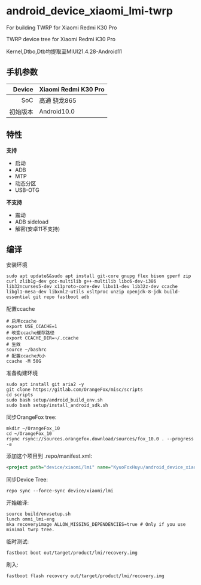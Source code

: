 # android_device_xiaomi_lmi-twrp
For building TWRP for Xiaomi Redmi K30 Pro

TWRP device tree for Xiaomi Redmi K30 Pro

Kernel,Dtbo,Dtb均提取至MIUI21.4.28-Android11

## 手机参数

| Device       | Xiaomi Redmi K30 Pro                           |
| -----------: | :------------------------------------------ |
| SoC          | 高通 骁龙865              |
| 初始版本 | Android10.0                               |


## 特性

**支持**
- 启动
- ADB
- MTP
- 动态分区
- USB-OTG

**不支持**
- 震动
- ADB sideload
- 解密(安卓11不支持)


## 编译

安装环境
```
sudo apt update&&sudo apt install git-core gnupg flex bison gperf zip curl zlib1g-dev gcc-multilib g++-multilib libc6-dev-i386 lib32ncurses5-dev x11proto-core-dev libx11-dev lib32z-dev ccache 
libgl1-mesa-dev libxml2-utils xsltproc unzip openjdk-8-jdk build-essential git repo fastboot adb
```
配置ccache
```
# 启用ccache
export USE_CCACHE=1
# 改变ccache缓存路径
export CCACHE_DIR=~/.ccache
# 生效
source ~/bashrc
# 配置ccache大小
ccache -M 50G
```

准备构建环境
```
sudo apt install git aria2 -y
git clone https://gitlab.com/OrangeFox/misc/scripts
cd scripts
sudo bash setup/android_build_env.sh
sudo bash setup/install_android_sdk.sh
```

同步OrangeFox tree:
```
mkdir ~/OrangeFox_10
cd ~/OrangeFox_10
rsync rsync://sources.orangefox.download/sources/fox_10.0 . --progress -a
```

添加这个项目到 .repo/manifest.xml:

```xml
<project path="device/xiaomi/lmi" name="KyuoFoxHuyu/android_device_xiaomi_lmi-ofrp" remote="github" revision="R11.0" />
```

同步Device Tree:
```
repo sync --force-sync device/xiaomi/lmi
```

开始编译:
```
source build/envsetup.sh
lunch omni_lmi-eng
mka recoveryimage ALLOW_MISSING_DEPENDENCIES=true # Only if you use minimal twrp tree.
```

临时测试:
```
fastboot boot out/target/product/lmi/recovery.img
```

刷入:
```
fastboot flash recovery out/target/product/lmi/recovery.img
```
